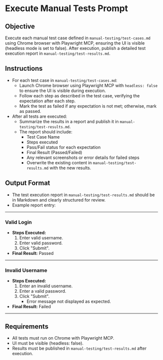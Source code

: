 # Execute Manual Tests Prompt

## Objective
Execute each manual test case defined in `manual-testing/test-cases.md` using Chrome browser with Playwright MCP, ensuring the UI is visible (headless mode is set to false). After execution, publish a detailed test execution report in `manual-testing/test-results.md`.

## Instructions
- For each test case in `manual-testing/test-cases.md`:
  - Launch Chrome browser using Playwright MCP with `headless: false` to ensure the UI is visible during execution.
  - Follow each step as described in the test case, verifying the expectation after each step.
  - Mark the test as failed if any expectation is not met; otherwise, mark as passed.
- After all tests are executed:
  - Summarize the results in a report and publish it in `manual-testing/test-results.md`.
  - The report should include:
    - Test Case Name
    - Steps executed
    - Pass/Fail status for each expectation
    - Final Result (Passed/Failed)
    - Any relevant screenshots or error details for failed steps
    - Overwrite the existing content in `manual-testing/test-results.md` with the new results.

## Output Format
- The test execution report in `manual-testing/test-results.md` should be in Markdown and clearly structured for review.
- Example report entry:

---

### Valid Login
- **Steps Executed:**
  1. Enter valid username.
  2. Enter valid password.
  3. Click "Submit".
- **Final Result:** Passed

---

### Invalid Username
- **Steps Executed:**
  1. Enter an invalid username.
  2. Enter a valid password.
  3. Click "Submit".
     - Error message not displayed as expected.
- **Final Result:** Failed

---

## Requirements
- All tests must run on Chrome with Playwright MCP.
- UI must be visible (headless: false).
- Results must be published in `manual-testing/test-results.md` after execution.
